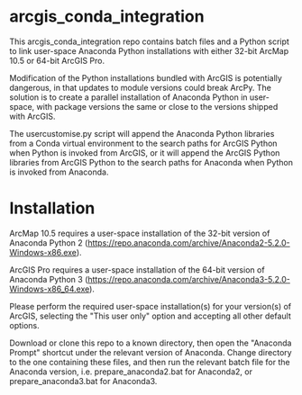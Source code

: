 # arcgis_conda_integration
This arcgis_conda_integration repo contains batch files and a Python script to link user-space Anaconda Python installations with either 32-bit ArcMap 10.5 or 64-bit ArcGIS Pro.

Modification of the Python installations bundled with ArcGIS is potentially dangerous, in that updates to module versions could break ArcPy. The solution is to create a parallel installation of Anaconda Python in user-space, with package versions the same or close to the versions shipped with ArcGIS. 

The usercustomise.py script will append the Anaconda Python libraries from a Conda virtual environment to the search paths for ArcGIS Python when Python is invoked from ArcGIS, or it will append the ArcGIS Python libraries from ArcGIS Python to the search paths for Anaconda when Python is invoked from Anaconda.

# Installation
ArcMap 10.5 requires a user-space installation of the 32-bit version of Anaconda Python 2 (https://repo.anaconda.com/archive/Anaconda2-5.2.0-Windows-x86.exe).

ArcGIS Pro  requires a user-space installation of the 64-bit version of Anaconda Python 3 (https://repo.anaconda.com/archive/Anaconda3-5.2.0-Windows-x86_64.exe).

Please perform the required user-space installation(s) for your version(s) of ArcGIS, selecting the "This user only" option and accepting all other default options.

Download or clone this repo to a known directory, then open the "Anaconda Prompt" shortcut under the relevant version of Anaconda. Change directory to the one containing these files, and then run the relevant batch file for the Anaconda version, i.e. prepare_anaconda2.bat for Anaconda2, or prepare_anaconda3.bat for Anaconda3.
